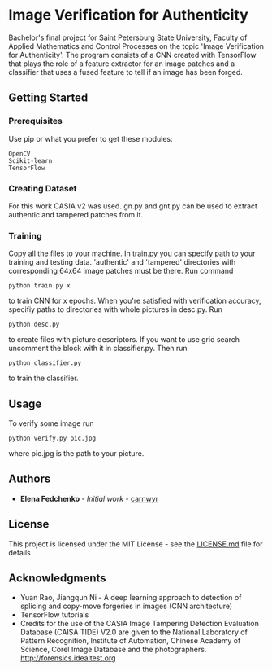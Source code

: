 # Image Verification for Authenticity

Bachelor's final project for Saint Petersburg State University, Faculty of Applied Mathematics and Control Processes on the topic 'Image Verification for Authenticity'. The program consists of a CNN created with TensorFlow that plays the role of a feature extractor for an image patches and a classifier that uses a fused feature to tell if an image has been forged.

## Getting Started

### Prerequisites

Use pip or what you prefer to get these modules:

```
OpenCV
Scikit-learn
TensorFlow
```

### Creating Dataset
For this work CASIA v2 was used. gn.py and gnt.py can be used to extract authentic and tampered patches from it.

### Training
Copy all the files to your machine. In train.py you can specify path to your training and testing data. 'authentic' and 'tampered' directories with corresponding 64x64 image patches must be there. Run command

```
python train.py x
```

to train CNN for x epochs. When you're satisfied with verification accuracy, specifiy paths to directories with whole pictures in desc.py. Run

```
python desc.py
```

to create files with picture descriptors. If you want to use grid search uncomment the block with it in classifier.py. Then run

```
python classifier.py
```

to train the classifier.

## Usage

To verify some image run 

```
python verify.py pic.jpg
```

where pic.jpg is the path to your picture.

## Authors

* **Elena Fedchenko** - *Initial work* - [carnwyr](https://github.com/carnwyr)

## License

This project is licensed under the MIT License - see the [LICENSE.md](LICENSE.md) file for details

## Acknowledgments

* Yuan Rao, Jiangqun Ni - A deep learning approach to detection of splicing and copy-move forgeries in images (CNN architecture)
* TensorFlow tutorials
* Credits for the use of the CASIA Image Tampering Detection Evaluation Database (CAISA TIDE) V2.0 are given to the National Laboratory of Pattern Recognition, Institute of Automation, Chinese Academy of Science, Corel Image Database and the photographers. http://forensics.idealtest.org

